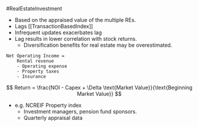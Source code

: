 #RealEstateInvestment 

- Based on the appraised value of the multiple REs. 
- Lags [[TransactionBasedIndex]] 
- Infrequent updates exacerbates lag 
- Lag results in lower correlation with stock returns. 
	- Diversification benefits for real estate may be overestimated. 

```
Net Operating Income = 
	Rental revenue 
	- Operating expense 
	- Property taxes 
	- Insurance
```

$$
Return = \frac{NOI - Capex + \Delta \text{Market Value}}{\text{Beginning Market Value}}
$$

- e.g. NCREIF Property index 
	- Investment managers, pension fund sponsors. 
	- Quarterly appraisal data 

